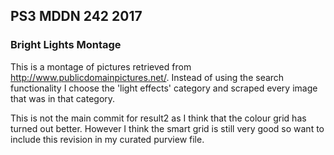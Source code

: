 ## PS3 MDDN 242 2017

### Bright Lights Montage

This is a montage of pictures retrieved from http://www.publicdomainpictures.net/. Instead of using the search functionality I choose the 'light effects' category and scraped every image that was in that category.

This is not the main commit for result2 as I think that the colour grid has turned out better.  However I think the smart grid is still very good so want to include this revision in my curated purview file.